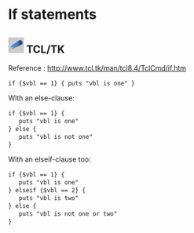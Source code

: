 # If statements

## ![tcltk](../../img/icn/tlctk32.png "TCL/TK") TCL/TK

Reference : http://www.tcl.tk/man/tcl8.4/TclCmd/if.htm

```tcltk
if {$vbl == 1} { puts "vbl is one" }
```

With an else-clause:
```tcltk
if {$vbl == 1} {
   puts "vbl is one"
} else {
   puts "vbl is not one"
}
```
With an elseif-clause too:

```tcltk
if {$vbl == 1} {
   puts "vbl is one"
} elseif {$vbl == 2} {
   puts "vbl is two"
} else {
   puts "vbl is not one or two"
}
```
